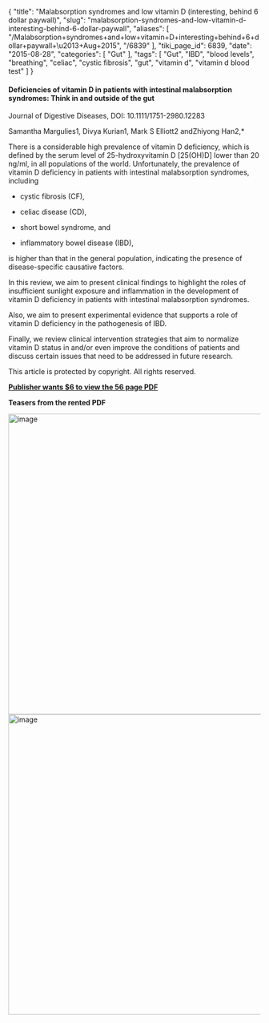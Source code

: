 {
    "title": "Malabsorption syndromes and low vitamin D (interesting, behind 6 dollar paywall)",
    "slug": "malabsorption-syndromes-and-low-vitamin-d-interesting-behind-6-dollar-paywall",
    "aliases": [
        "/Malabsorption+syndromes+and+low+vitamin+D+interesting+behind+6+dollar+paywall+\u2013+Aug+2015",
        "/6839"
    ],
    "tiki_page_id": 6839,
    "date": "2015-08-28",
    "categories": [
        "Gut"
    ],
    "tags": [
        "Gut",
        "IBD",
        "blood levels",
        "breathing",
        "celiac",
        "cystic fibrosis",
        "gut",
        "vitamin d",
        "vitamin d blood test"
    ]
}


#### Deficiencies of vitamin D in patients with intestinal malabsorption syndromes: Think in and outside of the gut

Journal of Digestive Diseases, DOI: 10.1111/1751-2980.12283

Samantha Margulies1, Divya Kurian1, Mark S Elliott2 andZhiyong Han2,*

There is a considerable high prevalence of vitamin D deficiency, which is defined by the serum level of 25-hydroxyvitamin D <span>[25(OH)D]</span> lower than 20 ng/ml, in all populations of the world. Unfortunately, the prevalence of vitamin D deficiency in patients with intestinal malabsorption syndromes, including 

* cystic fibrosis (CF), 

* celiac disease (CD), 

* short bowel syndrome, and 

* inflammatory bowel disease (IBD), 

is higher than that in the general population, indicating the presence of disease-specific causative factors. 

In this review, we aim to present clinical findings to highlight the roles of insufficient sunlight exposure and inflammation in the development of vitamin D deficiency in patients with intestinal malabsorption syndromes. 

Also, we aim to present experimental evidence that supports a role of vitamin D deficiency in the pathogenesis of IBD. 

Finally, we review clinical intervention strategies that aim to normalize vitamin D status in and/or even improve the conditions of patients and discuss certain issues that need to be addressed in future research. 

This article is protected by copyright. All rights reserved.

 **[Publisher wants $6 to view the 56 page PDF](http://onlinelibrary.wiley.com/doi/10.1111/1751-2980.12283/abstract)** 

 **Teasers from the rented PDF** 

<img src="https://d1bk1kqxc0sym.cloudfront.net/attachments/jpeg/ibd-table.jpg" alt="image" width="600">

<img src="https://d1bk1kqxc0sym.cloudfront.net/attachments/jpeg/gut2.jpg" alt="image" width="600">